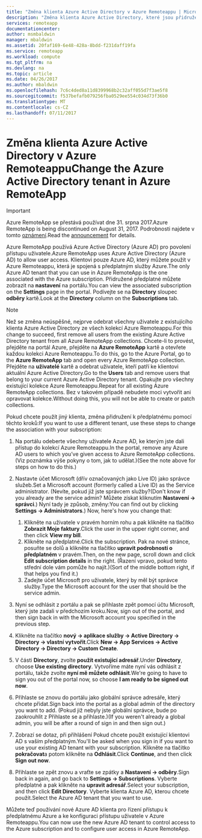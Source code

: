 ```yaml
---
title: "Změna klienta Azure Active Directory v Azure Remoteappu | Microsoft Docs"
description: "Změna klienta Azure Active Directory, které jsou přidružené k Azure RemoteApp"
services: remoteapp
documentationcenter: 
author: msmbaldwin
manager: mbaldwin
ms.assetid: 20faf169-6e48-428a-8bdd-f231daff19fa
ms.service: remoteapp
ms.workload: compute
ms.tgt_pltfrm: na
ms.devlang: na
ms.topic: article
ms.date: 04/26/2017
ms.author: mbaldwin
ms.openlocfilehash: 7c6c4ded8a11d8399968b2c32aff055d7f3ae5f8
ms.sourcegitcommit: f537befafb079256fba0529ee554c034d73f36b0
ms.translationtype: MT
ms.contentlocale: cs-CZ
ms.lasthandoff: 07/11/2017
---
```

# <a name="change-the-azure-active-directory-tenant-in-azure-remoteapp"></a><span data-ttu-id="cd10a-103">Změna klienta Azure Active Directory v Azure Remoteappu</span><span class="sxs-lookup"><span data-stu-id="cd10a-103">Change the Azure Active Directory tenant in Azure RemoteApp</span></span>
> [!IMPORTANT]
> <span data-ttu-id="cd10a-104">Azure RemoteApp se přestává používat dne 31. srpna 2017.</span><span class="sxs-lookup"><span data-stu-id="cd10a-104">Azure RemoteApp is being discontinued on August 31, 2017.</span></span> <span data-ttu-id="cd10a-105">Podrobnosti najdete v tomto [oznámení](https://go.microsoft.com/fwlink/?linkid=821148).</span><span class="sxs-lookup"><span data-stu-id="cd10a-105">Read the [announcement](https://go.microsoft.com/fwlink/?linkid=821148) for details.</span></span>
> 
> 

<span data-ttu-id="cd10a-106">Azure RemoteApp používá Azure Active Directory (Azure AD) pro povolení přístupu uživatele.</span><span class="sxs-lookup"><span data-stu-id="cd10a-106">Azure RemoteApp uses Azure Active Directory (Azure AD) to allow user access.</span></span> <span data-ttu-id="cd10a-107">Klientovi pouze Azure AD, který můžete použít v Azure Remoteappu, která je spojená s předplatným služby Azure.</span><span class="sxs-lookup"><span data-stu-id="cd10a-107">The only Azure AD tenant that you can use in Azure RemoteApp is the one associated with the Azure subscription.</span></span> <span data-ttu-id="cd10a-108">Přidružené předplatné můžete zobrazit na **nastavení** na portálu.</span><span class="sxs-lookup"><span data-stu-id="cd10a-108">You can view the associated subscription on the **Settings** page in the portal.</span></span> <span data-ttu-id="cd10a-109">Podívejte se na **Directory** sloupec **odběry** kartě.</span><span class="sxs-lookup"><span data-stu-id="cd10a-109">Look at the **Directory** column on the **Subscriptions** tab.</span></span>

> [!NOTE]
> <span data-ttu-id="cd10a-110">Než se změna neúspěšné, nejprve odebrat všechny uživatele z existujícího klienta Azure Active Directory ze všech kolekcí Azure Remoteappu.</span><span class="sxs-lookup"><span data-stu-id="cd10a-110">For this change to succeed, first remove all users from the existing Azure Active Directory tenant from all Azure RemoteApp collections.</span></span> <span data-ttu-id="cd10a-111">Chcete-li to provést, přejděte na portál Azure, přejděte na **Azure RemoteApp** kartě a otevřete každou kolekci Azure Remoteappu.</span><span class="sxs-lookup"><span data-stu-id="cd10a-111">To do this, go to the Azure Portal, go to the **Azure RemoteApp** tab and open every Azure RemoteApp collection.</span></span> <span data-ttu-id="cd10a-112">Přejděte na **uživatelé** kartě a odebrat uživatele, kteří patří ke klientovi aktuální Azure Active Directory.</span><span class="sxs-lookup"><span data-stu-id="cd10a-112">Go to the **Users** tab and remove users that belong to your current Azure Active Directory tenant.</span></span> <span data-ttu-id="cd10a-113">Opakujte pro všechny existující kolekce Azure Remoteappu.</span><span class="sxs-lookup"><span data-stu-id="cd10a-113">Repeat for all existing Azure RemoteApp collections.</span></span> <span data-ttu-id="cd10a-114">Bez v takovém případě nebudete moci vytvořit ani opravovat kolekce.</span><span class="sxs-lookup"><span data-stu-id="cd10a-114">Without doing this, you will not be able to create or patch collections.</span></span>
> 
> 

<span data-ttu-id="cd10a-115">Pokud chcete použít jiný klienta, změna přidružení k předplatnému pomocí těchto kroků:</span><span class="sxs-lookup"><span data-stu-id="cd10a-115">If you want to use a different tenant, use these steps to change the association with your subscription:</span></span>

1. <span data-ttu-id="cd10a-116">Na portálu odeberte všechny uživatele Azure AD, ke kterým jste dali přístup do kolekcí Azure Remoteappu.</span><span class="sxs-lookup"><span data-stu-id="cd10a-116">In the portal, remove any Azure AD users to which you’ve given access to Azure RemoteApp collections.</span></span> <span data-ttu-id="cd10a-117">(Viz poznámka výše pokyny o tom, jak to udělat.)</span><span class="sxs-lookup"><span data-stu-id="cd10a-117">(See the note above for steps on how to do this.)</span></span>
2. <span data-ttu-id="cd10a-118">Nastavte účet Microsoft (dřív označovaných jako Live ID) jako správce služeb.</span><span class="sxs-lookup"><span data-stu-id="cd10a-118">Set a Microsoft account (formerly called a Live ID) as the Service administrator.</span></span> <span data-ttu-id="cd10a-119">(Nevíte, pokud již jste správcem služby?</span><span class="sxs-lookup"><span data-stu-id="cd10a-119">(Don't know if you already are the service admin?</span></span> <span data-ttu-id="cd10a-120">Můžete získat kliknutím **Nastavení -> správci**.) Nyní tady je způsob, změny:</span><span class="sxs-lookup"><span data-stu-id="cd10a-120">You can find out by clicking **Settings -> Administrators**.) Now, here's how you change that:</span></span>
   
   1. <span data-ttu-id="cd10a-121">Klikněte na uživatele v pravém horním rohu a pak klikněte na tlačítko **Zobrazit Moje faktury**.</span><span class="sxs-lookup"><span data-stu-id="cd10a-121">Click the user in the upper right corner, and then click **View my bill**.</span></span>
   2. <span data-ttu-id="cd10a-122">Klikněte na předplatné.</span><span class="sxs-lookup"><span data-stu-id="cd10a-122">Click the subscription.</span></span> <span data-ttu-id="cd10a-123">Pak na nové stránce, posuňte se dolů a klikněte na tlačítko **upravit podrobnosti o předplatném** v pravém.</span><span class="sxs-lookup"><span data-stu-id="cd10a-123">Then, on the new page, scroll down and click **Edit subscription details** in the right.</span></span> <span data-ttu-id="cd10a-124">(Řazení vpravo, pokud tento střední dole vám pomůže ho najít.)</span><span class="sxs-lookup"><span data-stu-id="cd10a-124">(Sort of the middle bottom right, if that helps you find it.)</span></span>
   3. <span data-ttu-id="cd10a-125">Zadejte účet Microsoft pro uživatele, který by měl být správce služby.</span><span class="sxs-lookup"><span data-stu-id="cd10a-125">Type the Microsoft account for the user that should be the service admin.</span></span>
3. <span data-ttu-id="cd10a-126">Nyní se odhlásit z portálu a pak se přihlaste zpět pomocí účtu Microsoft, který jste zadali v předchozím kroku.</span><span class="sxs-lookup"><span data-stu-id="cd10a-126">Now, sign out of the portal, and then sign back in with the Microsoft account you specified in the previous step.</span></span>
4. <span data-ttu-id="cd10a-127">Klikněte na tlačítko **nový -> aplikace služby -> Active Directory -> Directory -> vlastní vytvořit**.</span><span class="sxs-lookup"><span data-stu-id="cd10a-127">Click **New -> App Services -> Active Directory -> Directory -> Custom Create**.</span></span>
5. <span data-ttu-id="cd10a-128">V části **Directory**, zvolte **použít existující adresář**.</span><span class="sxs-lookup"><span data-stu-id="cd10a-128">Under **Directory**, choose **Use existing directory**.</span></span> <span data-ttu-id="cd10a-129">Vytvoříme máte nyní vás odhlásit z portálu, takže zvolte **nyní mě můžete odhlásit**.</span><span class="sxs-lookup"><span data-stu-id="cd10a-129">We're going to have to sign you out of the portal now, so choose **I am ready to be signed out now**.</span></span>
6. <span data-ttu-id="cd10a-130">Přihlaste se znovu do portálu jako globální správce adresáře, který chcete přidat.</span><span class="sxs-lookup"><span data-stu-id="cd10a-130">Sign back into the portal as a global admin of the directory you want to add.</span></span> <span data-ttu-id="cd10a-131">(Pokud již nebyly jste globální správce, bude po zaokrouhlit z Přihlaste se a přihlaste.)</span><span class="sxs-lookup"><span data-stu-id="cd10a-131">(If you weren't already a global admin, you will be after a round of sign in and then sign out.)</span></span>
7. <span data-ttu-id="cd10a-132">Zobrazí se dotaz, při přihlášení Pokud chcete použít existující klientovi AD s vaším předplatným.</span><span class="sxs-lookup"><span data-stu-id="cd10a-132">You'll be asked when you sign in if you want to use your existing AD tenant with your subscription.</span></span> <span data-ttu-id="cd10a-133">Klikněte na tlačítko **pokračovat**a potom klikněte na **Odhlásit**.</span><span class="sxs-lookup"><span data-stu-id="cd10a-133">Click **Continue**, and then click **Sign out now**.</span></span>
8. <span data-ttu-id="cd10a-134">Přihlaste se zpět znovu a vraťte se zpátky a **Nastavení -> odběry**.</span><span class="sxs-lookup"><span data-stu-id="cd10a-134">Sign back in again, and go back to **Settings -> Subscriptions**.</span></span> <span data-ttu-id="cd10a-135">Vyberte předplatné a pak klikněte na **upravit adresář**.</span><span class="sxs-lookup"><span data-stu-id="cd10a-135">Select your subscription, and then click **Edit Directory**.</span></span> <span data-ttu-id="cd10a-136">Vyberte klienta Azure AD, kterou chcete použít.</span><span class="sxs-lookup"><span data-stu-id="cd10a-136">Select the Azure AD tenant that you want to use.</span></span>

<span data-ttu-id="cd10a-137">Můžete teď používání nové Azure AD klienta pro řízení přístupu k předplatnému Azure a ke konfiguraci přístupu uživatele v Azure Remoteappu.</span><span class="sxs-lookup"><span data-stu-id="cd10a-137">You can now use the new Azure AD tenant to control access to the Azure subscription and to configure user access in Azure RemoteApp.</span></span>


